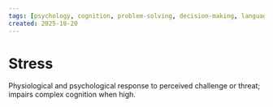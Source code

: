 ```yaml
---
tags: [psychology, cognition, problem-solving, decision-making, language, intelligence, testing, heuristics, bias]
created: 2025-10-20
---
```

# Stress

Physiological and psychological response to perceived challenge or threat; impairs complex cognition when high.

